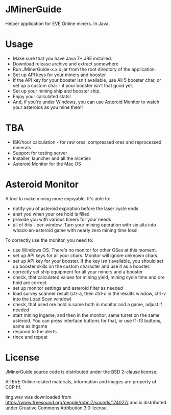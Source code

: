 # JMinerGuide

Helper application for EVE Online miners. In Java.

# Usage

* Make sure that you have Java 7+ JRE installed.
* Download release archive and extract somewhere
* Run JMinerGuide-x.x.x.jar from the root directory of the application
* Set up API keys for your miners and booster
* If the API key for your booster isn't available, use All 5 booster char, or set up a custom char - if your booster isn't that good yet.
* Set up your mining ship and booster ship.
* Enjoy your calculated stats!
* And, if you're under Windows, you can use Asteroid Monitor to watch your asteroids as you mine them!

# TBA

* ISK/hour calculation - for raw ores, compressed ores and reprocessed minerals
* Support for testing server
* Installer, launcher and all the niceties
* Asteroid Monitor for the Mac OS

# Asteroid Monitor

A tool to make mining more enjoyable. It's able to:

* notify you of asteroid expiration before the laser cycle ends
* alert you when your ore hold is filled
* provide you with various timers for your needs
* all of this - per-window. Turn your mining operation with six alts into whack-an-asteroid game with nearly zero mining time loss!

To correctly use the monitor, you need to:

* use Windows OS. There's no monitor for other OSes at this moment.
* set up API keys for all your chars. Monitor will ignore unknown chars.
* set up API key for your booster. If the key isn't available, you should set up booster skills on the custom character and use it as a booster.
* correctly set ship equipment for all your miners and a booster
* check, that calculated values for mining yield, mining cycle time and ore hold are correct
* set up monitor settings and asteroid filter as needed
* load survey scanner result (ctr-a, then ctrl-c in the results window, ctrl-v into the Load Scan window)
* check, that used ore hold is same both in monitor and a game, adjust if needed
* start mining ingame, and then in the monitor, same turret on the same asteroid. You can press interface buttons for that, or use f1-f3 buttons, same as ingame
* respond to the alerts
* rince and repeat

# License

JMinerGuide source code is distributed under the BSD 2-clause license.

All EVE Online related materials, information and images are property of CCP hf.

ting.wav was downloaded from https://www.freesound.org/people/robni7/sounds/174027/ and is distributed under Creative Commons Attribution 3.0 license.
